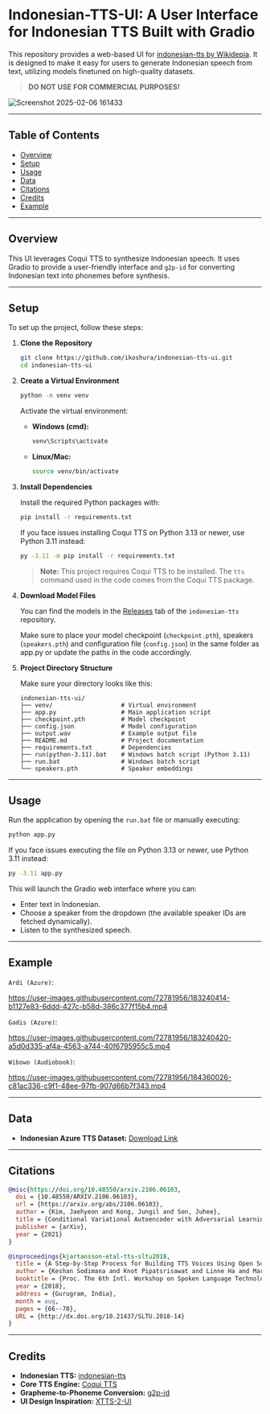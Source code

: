 # Indonesian-TTS-UI: A User Interface for Indonesian TTS Built with Gradio

This repository provides a web-based UI for [indonesian-tts by Wikidepia](https://github.com/Wikidepia/indonesian-tts). It is designed to make it easy for users to generate Indonesian speech from text, utilizing models finetuned on high-quality datasets.

> **DO NOT USE FOR COMMERCIAL PURPOSES!**

![Screenshot 2025-02-06 161433](https://github.com/user-attachments/assets/29e07c73-a91f-44a9-8bd4-8de5feeb97a6)

---

## Table of Contents

- [Overview](#overview)
- [Setup](#setup)
- [Usage](#usage)
- [Data](#data)
- [Citations](#citations)
- [Credits](#credits)
- [Example](#example)

---

## Overview

This UI leverages Coqui TTS to synthesize Indonesian speech. It uses Gradio to provide a user-friendly interface and `g2p-id` for converting Indonesian text into phonemes before synthesis.

---

## Setup

To set up the project, follow these steps:

1. **Clone the Repository**

   ```bash
   git clone https://github.com/ikoshura/indonesian-tts-ui.git
   cd indonesian-tts-ui
   ```

2. **Create a Virtual Environment**

   ```bash
   python -m venv venv
   ```

   Activate the virtual environment:

   - **Windows (cmd):**
     ```bash
     venv\Scripts\activate
     ```
   - **Linux/Mac:**
     ```bash
     source venv/bin/activate
     ```

3. **Install Dependencies**

   Install the required Python packages with:

   ```bash
   pip install -r requirements.txt
   ```
   If you face issues installing Coqui TTS on Python 3.13 or newer, use Python 3.11 instead:
   ```bash
   py -3.11 -m pip install -r requirements.txt 
   ```
   > **Note:** This project requires Coqui TTS to be installed. The `tts` command used in the code comes from the Coqui TTS package.

5. **Download Model Files**

   You can find the models in the [Releases](https://github.com/Wikidepia/indonesian-tts/releases/) tab of the `indonesian-tts` repository.
   
   Make sure to place your model checkpoint (`checkpoint.pth`), speakers (`speakers.pth`)
and configuration file (`config.json`) in the same folder as app.py or update the paths in the code accordingly.

6. **Project Directory Structure**

   Make sure your directory looks like this:

   ```
   indonesian-tts-ui/
   ├── venv/                   # Virtual environment
   ├── app.py                  # Main application script
   ├── checkpoint.pth          # Model checkpoint
   ├── config.json             # Model configuration
   ├── output.wav              # Example output file
   ├── README.md               # Project documentation
   ├── requirements.txt        # Dependencies
   ├── run(python-3.11).bat    # Windows batch script (Python 3.11)
   ├── run.bat                 # Windows batch script
   └── speakers.pth            # Speaker embeddings
   ```
   
---

## Usage

Run the application by opening the `run.bat` file or manually executing:

```bash
python app.py
```

If you face issues executing the file on Python 3.13 or newer, use Python 3.11 instead:

```bash
py -3.11 app.py
```

This will launch the Gradio web interface where you can:
- Enter text in Indonesian.
- Choose a speaker from the dropdown (the available speaker IDs are fetched dynamically).
- Listen to the synthesized speech.

---

## Example

`Ardi (Azure)`:

https://user-images.githubusercontent.com/72781956/183240414-b1127e83-6ddd-427c-b58d-386c377f15b4.mp4

`Gadis (Azure)`:

https://user-images.githubusercontent.com/72781956/183240420-a5d0d335-af4a-4563-a744-40f6795955c5.mp4

`Wibowo (Audiobook)`:

https://user-images.githubusercontent.com/72781956/184360026-c81ac336-c9f1-48ee-97fb-907d66b7f343.mp4

---

## Data

- **Indonesian Azure TTS Dataset:** [Download Link](https://depia.wiki/files/azure-tts.tar)

---

## Citations

```bibtex
@misc{https://doi.org/10.48550/arxiv.2106.06103,
  doi = {10.48550/ARXIV.2106.06103},
  url = {https://arxiv.org/abs/2106.06103},
  author = {Kim, Jaehyeon and Kong, Jungil and Son, Juhee},
  title = {Conditional Variational Autoencoder with Adversarial Learning for End-to-End Text-to-Speech},
  publisher = {arXiv},
  year = {2021}
}

@inproceedings{kjartansson-etal-tts-sltu2018,
  title = {A Step-by-Step Process for Building TTS Voices Using Open Source Data and Framework for Bangla, Javanese, Khmer, Nepali, Sinhala, and Sundanese},
  author = {Keshan Sodimana and Knot Pipatsrisawat and Linne Ha and Martin Jansche and Oddur Kjartansson and Pasindu De Silva and Supheakmungkol Sarin},
  booktitle = {Proc. The 6th Intl. Workshop on Spoken Language Technologies for Under-Resourced Languages (SLTU)},
  year = {2018},
  address = {Gurugram, India},
  month = aug,
  pages = {66--70},
  URL = {http://dx.doi.org/10.21437/SLTU.2018-14}
}
```

---

## Credits

- **Indonesian TTS:** [indonesian-tts](https://github.com/Wikidepia/indonesian-tts)
- **Core TTS Engine:** [Coqui TTS](https://github.com/coqui-ai/TTS)
- **Grapheme-to-Phoneme Conversion:** [g2p-id](https://github.com/Wikidepia/g2p-id)
- **UI Design Inspiration:** [XTTS-2-UI](https://github.com/pbanuru/xtts2-ui)
